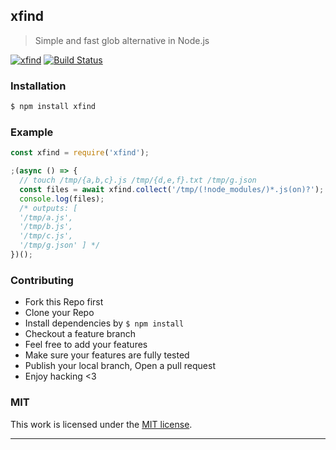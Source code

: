 ## xfind

> Simple and fast glob alternative in Node.js

[![xfind](https://img.shields.io/npm/v/xfind.svg)](https://npmjs.org/xfind)
[![Build Status](https://travis-ci.org/song940/xfind.svg?branch=master)](https://travis-ci.org/song940/xfind)

### Installation

```bash
$ npm install xfind
```

### Example

```js
const xfind = require('xfind');

;(async () => {
  // touch /tmp/{a,b,c}.js /tmp/{d,e,f}.txt /tmp/g.json
  const files = await xfind.collect('/tmp/(!node_modules/)*.js(on)?');
  console.log(files);
  /* outputs: [
  '/tmp/a.js',
  '/tmp/b.js',
  '/tmp/c.js',
  '/tmp/g.json' ] */
})();

```

### Contributing
- Fork this Repo first
- Clone your Repo
- Install dependencies by `$ npm install`
- Checkout a feature branch
- Feel free to add your features
- Make sure your features are fully tested
- Publish your local branch, Open a pull request
- Enjoy hacking <3

### MIT

This work is licensed under the [MIT license](./LICENSE).

---